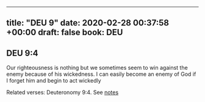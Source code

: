 
---
title: "DEU 9"
date: 2020-02-28 00:37:58 +00:00
draft: false
book: DEU
---

## DEU 9:4

Our righteousness is nothing but we sometimes seem to win against the enemy because of his wickedness. I can easily become an enemy of God if I forget him and begin to act wickedly

Related verses: Deuteronomy 9:4. See [notes](https://my.bible.com/notes/3373850139999068648)


